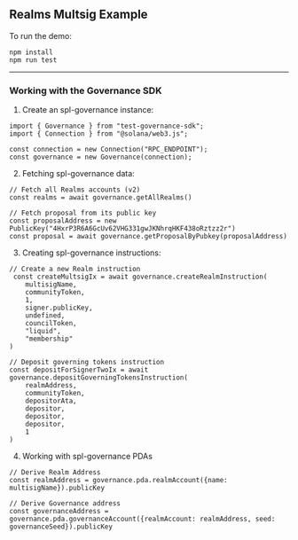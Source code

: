## Realms Multsig Example

To run the demo:
```
npm install
npm run test
```
---

### Working with the Governance SDK

1. Create an spl-governance instance:
```
import { Governance } from "test-governance-sdk";
import { Connection } from "@solana/web3.js";

const connection = new Connection("RPC_ENDPOINT");
const governance = new Governance(connection);
```

2. Fetching spl-governance data:
```
// Fetch all Realms accounts (v2)
const realms = await governance.getAllRealms()

// Fetch proposal from its public key
const proposalAddress = new PublicKey("4HxrP3R6A6GcUv62VHG331gwJKNhrqHKF438oRztzz2r")
const proposal = await governance.getProposalByPubkey(proposalAddress)
```

3. Creating spl-governance instructions:
```
// Create a new Realm instruction
 const createMultsigIx = await governance.createRealmInstruction(
    multisigName,
    communityToken,
    1,
    signer.publicKey,
    undefined,
    councilToken,
    "liquid",
    "membership"
)

// Deposit governing tokens instruction
const depositForSignerTwoIx = await governance.depositGoverningTokensInstruction(
    realmAddress,
    communityToken,
    depositorAta,
    depositor,
    depositor,
    depositor,
    1
)
```
4. Working with spl-governance PDAs
```
// Derive Realm Address
const realmAddress = governance.pda.realmAccount({name: multisigName}).publicKey

// Derive Governance address
const governanceAddress = governance.pda.governanceAccount({realmAccount: realmAddress, seed: governanceSeed}).publicKey
```
